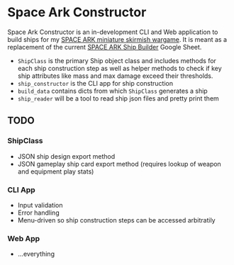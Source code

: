 # Space Ark Constructor
Space Ark Constructor is an in-development CLI and Web application to build ships for my [SPACE ARK miniature skirmish wargame](https://ryanlaliberty.itch.io/space-ark). It is meant as a replacement of the current [SPACE ARK Ship Builder](https://docs.google.com/spreadsheets/d/1gFEB0nsJ_nbAZvH3rNx8fDrZaWCASOcdjBhYto1-SyE/edit?gid=1120119713#gid=1120119713) Google Sheet. 

* `ShipClass` is the primary Ship object class and includes methods for each ship construction step as well as helper methods to check if key ship attributes like mass and max damage exceed their thresholds.
* `ship_constructor` is the CLI app for ship construction
* `build_data` contains dicts from which `ShipClass` generates a ship
* `ship_reader` will be a tool to read ship json files and pretty print them

## TODO
### ShipClass
* JSON ship design export method
* JSON gameplay ship card export method (requires lookup of weapon and equipment play stats)
### CLI App
* Input validation
* Error handling
* Menu-driven so ship construction steps can be accessed arbitratily
### Web App
* ...everything